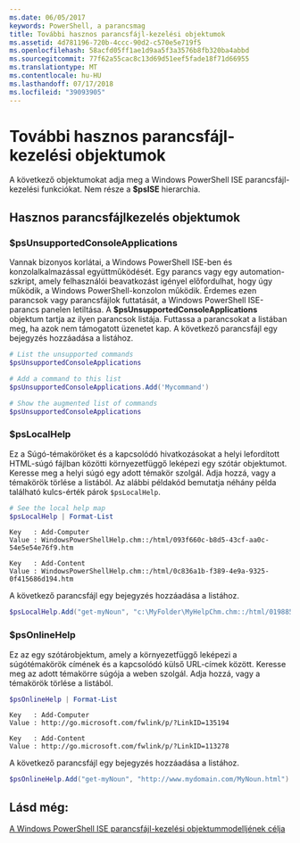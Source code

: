 ```yaml
---
ms.date: 06/05/2017
keywords: PowerShell, a parancsmag
title: További hasznos parancsfájl-kezelési objektumok
ms.assetid: 4d781196-720b-4ccc-90d2-c570e5e719f5
ms.openlocfilehash: 58acfd05ff1ae1d9aa5f3a3576b8fb320ba4abbd
ms.sourcegitcommit: 77f62a55cac8c13d69d51eef5fade18f71d66955
ms.translationtype: MT
ms.contentlocale: hu-HU
ms.lasthandoff: 07/17/2018
ms.locfileid: "39093905"
---
```

# <a name="other-useful-scripting-objects"></a>További hasznos parancsfájl-kezelési objektumok

A következő objektumokat adja meg a Windows PowerShell ISE parancsfájl-kezelési funkciókat. Nem része a **$psISE** hierarchia.

## <a name="useful-scripting-objects"></a>Hasznos parancsfájlkezelés objektumok

### <a name="psunsupportedconsoleapplications"></a>$psUnsupportedConsoleApplications

Vannak bizonyos korlátai, a Windows PowerShell ISE-ben és konzolalkalmazással együttműködését. Egy parancs vagy egy automation-szkript, amely felhasználói beavatkozást igényel előfordulhat, hogy úgy működik, a Windows PowerShell-konzolon működik. Érdemes ezen parancsok vagy parancsfájlok futtatását, a Windows PowerShell ISE-parancs panelen letiltása. A **$psUnsupportedConsoleApplications** objektum tartja az ilyen parancsok listája. Futtassa a parancsokat a listában meg, ha azok nem támogatott üzenetet kap. A következő parancsfájl egy bejegyzés hozzáadása a listához.

```powershell
# List the unsupported commands
$psUnsupportedConsoleApplications

# Add a command to this list
$psUnsupportedConsoleApplications.Add('Mycommand')

# Show the augmented list of commands
$psUnsupportedConsoleApplications
```

### <a name="pslocalhelp"></a>$psLocalHelp

Ez a Súgó-témaköröket és a kapcsolódó hivatkozásokat a helyi lefordított HTML-súgó fájlban közötti környezetfüggő leképezi egy szótár objektumot. Keresse meg a helyi súgó egy adott témakör szolgál. Adja hozzá, vagy a témakörök törlése a listából. Az alábbi példakód bemutatja néhány példa található kulcs-érték párok `$psLocalHelp`.

```powershell
# See the local help map
$psLocalHelp | Format-List
```

```output
Key   : Add-Computer
Value : WindowsPowerShellHelp.chm::/html/093f660c-b8d5-43cf-aa0c-54e5e54e76f9.htm

Key   : Add-Content
Value : WindowsPowerShellHelp.chm::/html/0c836a1b-f389-4e9a-9325-0f415686d194.htm
```

A következő parancsfájl egy bejegyzés hozzáadása a listához.

```powershell
$psLocalHelp.Add("get-myNoun", "c:\MyFolder\MyHelpChm.chm::/html/0198854a-1298-57ae-aa0c-87b5e5a84712.htm")
```

### <a name="psonlinehelp"></a>$psOnlineHelp

Ez az egy szótárobjektum, amely a környezetfüggő leképezi a súgótémakörök címének és a kapcsolódó külső URL-címek között. Keresse meg az adott témakörre súgója a weben szolgál. Adja hozzá, vagy a témakörök törlése a listából.

```powershell
$psOnlineHelp | Format-List
```

```output
Key   : Add-Computer
Value : http://go.microsoft.com/fwlink/p/?LinkID=135194

Key   : Add-Content
Value : http://go.microsoft.com/fwlink/p/?LinkID=113278
```

A következő parancsfájl egy bejegyzés hozzáadása a listához.

```powershell
$psOnlineHelp.Add("get-myNoun", "http://www.mydomain.com/MyNoun.html")
```

## <a name="see-also"></a>Lásd még:

[A Windows PowerShell ISE parancsfájl-kezelési objektummodelljének célja](../../core-powershell/ise/Purpose-of-the-Windows-PowerShell-ISE-Scripting-Object-Model.md)